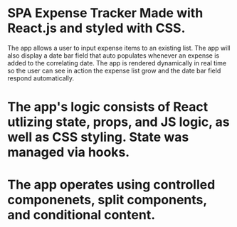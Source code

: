 # SPA Expense Tracker Made with React.js and styled with CSS. 
The app allows a user to input expense items to an existing list. 
The app will also display a date bar field that auto populates whenever an expense is added to the correlating date. 
The app is rendered dynamically in real time so the user can see in action the expense list grow and the date bar field respond automatically.

# The app's logic consists of React utlizing state, props, and JS logic, as well as CSS styling. State was managed via hooks. 

# The app operates using controlled componenets, split components, and conditional content. 

